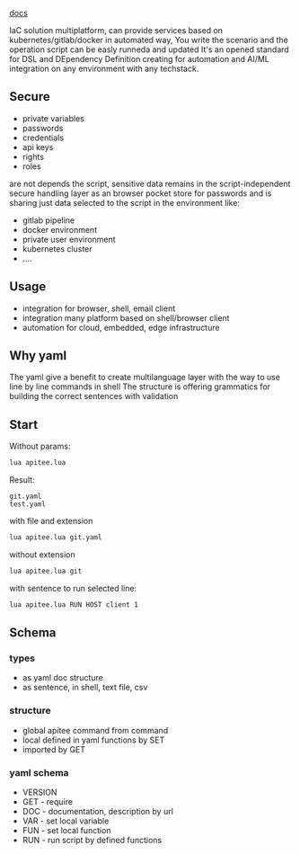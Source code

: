  [docs](http://docs.apitee.com)

IaC solution multiplatform, can provide services based on kubernetes/gitlab/docker in automated way, 
You write the scenario and the operation script can be easly runneda and updated
It's an opened standard for DSL and DEpendency Definition creating for automation and AI/ML integration on any environment with any techstack.

## Secure

+ private variables
+ passwords
+ credentials
+ api keys
+ rights
+ roles

are not depends the script, sensitive data remains in the script-independent secure handling layer
as an browser pocket store for passwords and is sharing just data selected to the script in the environment like:
+ gitlab pipeline
+ docker environment
+ private user environment
+ kubernetes cluster
+ ....

## Usage

+ integration for browser, shell, email client
+ integration many platform based on shell/browser client
+ automation for cloud, embedded, edge infrastructure

## Why yaml

The yaml give a benefit to create multilanguage layer with the way to use line by line commands in shell
The structure is offering grammatics for building the correct sentences with validation


## Start

Without params:
```bash
lua apitee.lua
```

Result:
```shell
git.yaml
test.yaml
```


with file and extension
```bash
lua apitee.lua git.yaml
```


without extension
```bash
lua apitee.lua git
```


with sentence to run selected line:
```bash
lua apitee.lua RUN HOST client 1
```



## Schema

### types

+ as yaml doc structure
+ as sentence, in shell, text file, csv


### structure

+ global apitee command from command
+ local defined in yaml functions by SET
+ imported by GET


### yaml schema

+ VERSION
+ GET - require
+ DOC - documentation, description by url
+ VAR - set local variable
+ FUN - set local function
+ RUN - run script by defined functions



